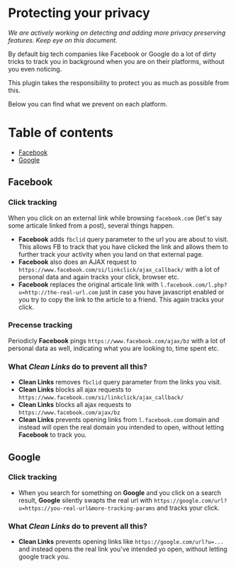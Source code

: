 # Protecting your privacy

*We are actively working on detecting and adding more privacy preserving features. Keep eye on this document.*


By default big tech companies like Facebook or Google do a lot of dirty tricks to track you in background when you are on their platforms, without you even noticing.

This plugin takes the responsibility to protect you as much as possible from this.

Below you can find what we prevent on each platform.

Table of contents
=================

<!--ts-->
   * [Facebook](#facebook)
   * [Google](#google)
<!--te-->

## Facebook

### Click tracking

When you click on an external link while browsing `facebook.com` (let's say some articale linked from a post), several things happen.

- **Facebook** adds `fbclid` query parameter to the url you are about to visit. This allows FB to track that you have clicked the link and allows them to further track your activity when you land on that external page.
- **Facebook** also does an AJAX request to `https://www.facebook.com/si/linkclick/ajax_callback/` with a lot of personal data and again tracks your click, browser etc.
- **Facebook** replaces the original articale link with `l.facebook.com/l.php?u=http://the-real-url.com` just in case you have javascript enabled or you try to copy the link to the article to a friend. This again tracks your click.


### Precense tracking

Periodicly **Facebook** pings `https://www.facebook.com/ajax/bz` with a lot of personal data as well, indicating what you are looking to, time spent etc.

### What *Clean Links* do to prevent all this?

- **Clean Links** removes `fbclid` query parameter from the links you visit.
- **Clean Links** blocks all ajax requests to `https://www.facebook.com/si/linkclick/ajax_callback/`
-  **Clean Links** blocks all ajax requests to `https://www.facebook.com/ajax/bz`
- **Clean Links** prevents opening links from `l.facebook.com` domain and instead will open the real domain you intended to open, without letting **Facebook** to track you.

## Google

### Click tracking

- When you search for something on **Google** and you click on a search result, **Google** silently swapts the real url with `https://google.com/url?u=https://you-real-url&more-tracking-params` and tracks your click.

### What *Clean Links* do to prevent all this?

- **Clean Links** prevents opening links like `https://google.com/url?u=...` and instead opens the real link you've intended yo open, without letting google track you.